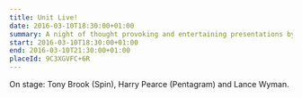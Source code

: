 ```yaml
---
title: Unit Live!
date: 2016-03-10T18:30:00+01:00
summary: A night of thought provoking and entertaining presentations by leading designers, and the chance to buy signed copies of Unit Editions titles.
start: 2016-03-10T18:30:00+01:00
end: 2016-03-10T21:30:00+01:00
placeId: 9C3XGVFC+6R
---
```

On stage: Tony Brook (Spin), Harry Pearce (Pentagram) and Lance Wyman.
